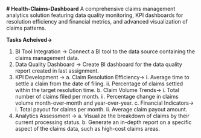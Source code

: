 **# Health-Claims-Dashboard**
A comprehensive claims management analytics solution featuring data quality monitoring, KPI dashboards for resolution efficiency and financial metrics, and advanced visualization of claims patterns.

**Tasks Acheived->**
1. BI Tool Integration -> Connect a BI tool to the data source containing the claims management data.
2. Data Quality Dashboard -> Create BI dashboard for the data quality report created in last assignment.
3. KPI Development ->
   a. Claim Resolution Efficiency->
      i. Average time to settle a claim from the date of filing.
      ii. Percentage of claims settled within the target resolution time.
   b. Claim Volume Trends->
      i. Total number of claims filed per month.
      ii. Percentage change in claims volume month-over-month and year-over-year.
   c. Financial Indicators->
      i. Total payout for claims per month.
      ii. Average claim payout amount.
4. Analytics Assessment ->
a. Visualize the breakdown of claims by their current processing status.
b. Generate an in-depth report on a specific aspect of the claims data,
such as high-cost claims areas.


